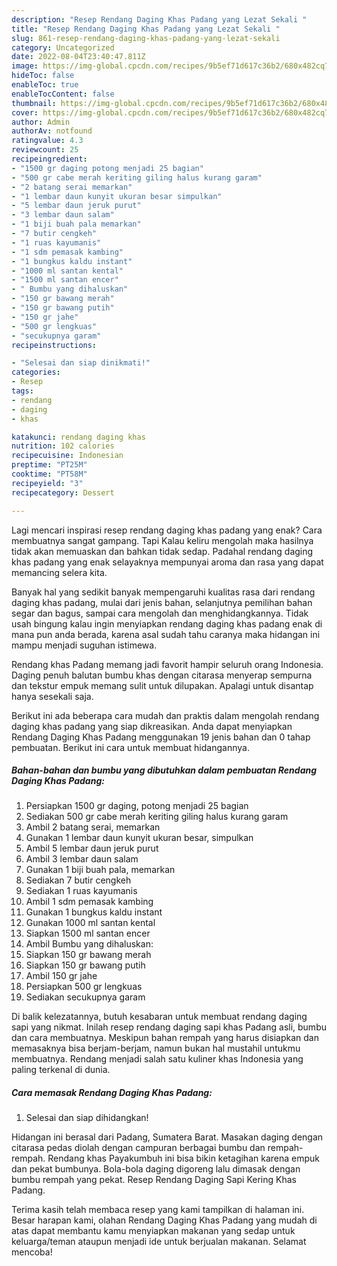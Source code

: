 ```yaml
---
description: "Resep Rendang Daging Khas Padang yang Lezat Sekali "
title: "Resep Rendang Daging Khas Padang yang Lezat Sekali "
slug: 861-resep-rendang-daging-khas-padang-yang-lezat-sekali
category: Uncategorized
date: 2022-08-04T23:40:47.811Z
image: https://img-global.cpcdn.com/recipes/9b5ef71d617c36b2/680x482cq70/rendang-daging-khas-padang-foto-resep-utama.jpg
hideToc: false
enableToc: true
enableTocContent: false
thumbnail: https://img-global.cpcdn.com/recipes/9b5ef71d617c36b2/680x482cq70/rendang-daging-khas-padang-foto-resep-utama.jpg
cover: https://img-global.cpcdn.com/recipes/9b5ef71d617c36b2/680x482cq70/rendang-daging-khas-padang-foto-resep-utama.jpg
author: Admin
authorAv: notfound
ratingvalue: 4.3
reviewcount: 25
recipeingredient:
- "1500 gr daging potong menjadi 25 bagian"
- "500 gr cabe merah keriting giling halus kurang garam"
- "2 batang serai memarkan"
- "1 lembar daun kunyit ukuran besar simpulkan"
- "5 lembar daun jeruk purut"
- "3 lembar daun salam"
- "1 biji buah pala memarkan"
- "7 butir cengkeh"
- "1 ruas kayumanis"
- "1 sdm pemasak kambing"
- "1 bungkus kaldu instant"
- "1000 ml santan kental"
- "1500 ml santan encer"
- " Bumbu yang dihaluskan"
- "150 gr bawang merah"
- "150 gr bawang putih"
- "150 gr jahe"
- "500 gr lengkuas"
- "secukupnya garam"
recipeinstructions:

- "Selesai dan siap dinikmati!"
categories:
- Resep
tags:
- rendang
- daging
- khas

katakunci: rendang daging khas 
nutrition: 102 calories
recipecuisine: Indonesian
preptime: "PT25M"
cooktime: "PT58M"
recipeyield: "3"
recipecategory: Dessert

---
```



Lagi mencari inspirasi resep rendang daging khas padang yang enak? Cara membuatnya sangat gampang. Tapi Kalau keliru mengolah maka hasilnya tidak akan memuaskan dan bahkan tidak sedap. Padahal rendang daging khas padang yang enak selayaknya mempunyai aroma dan rasa yang dapat memancing selera kita.


Banyak hal yang sedikit banyak mempengaruhi kualitas rasa dari rendang daging khas padang, mulai dari jenis bahan, selanjutnya pemilihan bahan segar dan bagus, sampai cara mengolah dan menghidangkannya. Tidak usah bingung kalau ingin menyiapkan rendang daging khas padang enak di mana pun anda berada, karena asal sudah tahu caranya maka hidangan ini mampu menjadi suguhan istimewa.

Rendang khas Padang memang jadi favorit hampir seluruh orang Indonesia. Daging penuh balutan bumbu khas dengan citarasa menyerap sempurna dan tekstur empuk memang sulit untuk dilupakan. Apalagi untuk disantap hanya sesekali saja.


Berikut ini ada beberapa cara mudah dan praktis dalam mengolah rendang daging khas padang yang siap dikreasikan. Anda dapat menyiapkan Rendang Daging Khas Padang menggunakan 19 jenis bahan dan 0 tahap pembuatan. Berikut ini cara untuk membuat hidangannya.

<!--inarticleads1-->

##### Bahan-bahan dan bumbu yang dibutuhkan dalam pembuatan Rendang Daging Khas Padang:

1. Persiapkan 1500 gr daging, potong menjadi 25 bagian
1. Sediakan 500 gr cabe merah keriting giling halus kurang garam
1. Ambil 2 batang serai, memarkan
1. Gunakan 1 lembar daun kunyit ukuran besar, simpulkan
1. Ambil 5 lembar daun jeruk purut
1. Ambil 3 lembar daun salam
1. Gunakan 1 biji buah pala, memarkan
1. Sediakan 7 butir cengkeh
1. Sediakan 1 ruas kayumanis
1. Ambil 1 sdm pemasak kambing
1. Gunakan 1 bungkus kaldu instant
1. Gunakan 1000 ml santan kental
1. Siapkan 1500 ml santan encer
1. Ambil  Bumbu yang dihaluskan:
1. Siapkan 150 gr bawang merah
1. Siapkan 150 gr bawang putih
1. Ambil 150 gr jahe
1. Persiapkan 500 gr lengkuas
1. Sediakan secukupnya garam


Di balik kelezatannya, butuh kesabaran untuk membuat rendang daging sapi yang nikmat. Inilah resep rendang daging sapi khas Padang asli, bumbu dan cara membuatnya. Meskipun bahan rempah yang harus disiapkan dan memasaknya bisa berjam-berjam, namun bukan hal mustahil untukmu membuatnya. Rendang menjadi salah satu kuliner khas Indonesia yang paling terkenal di dunia. 

<!--inarticleads2-->

##### Cara memasak Rendang Daging Khas Padang:


1. Selesai dan siap dihidangkan!

Hidangan ini berasal dari Padang, Sumatera Barat. Masakan daging dengan citarasa pedas diolah dengan campuran berbagai bumbu dan rempah-rempah. Rendang khas Payakumbuh ini bisa bikin ketagihan karena empuk dan pekat bumbunya. Bola-bola daging digoreng lalu dimasak dengan bumbu rempah yang pekat. Resep Rendang Daging Sapi Kering Khas Padang. 

Terima kasih telah membaca resep yang kami tampilkan di halaman ini. Besar harapan kami, olahan Rendang Daging Khas Padang yang mudah di atas dapat membantu kamu menyiapkan makanan yang sedap untuk keluarga/teman ataupun menjadi ide untuk berjualan makanan. Selamat mencoba!
